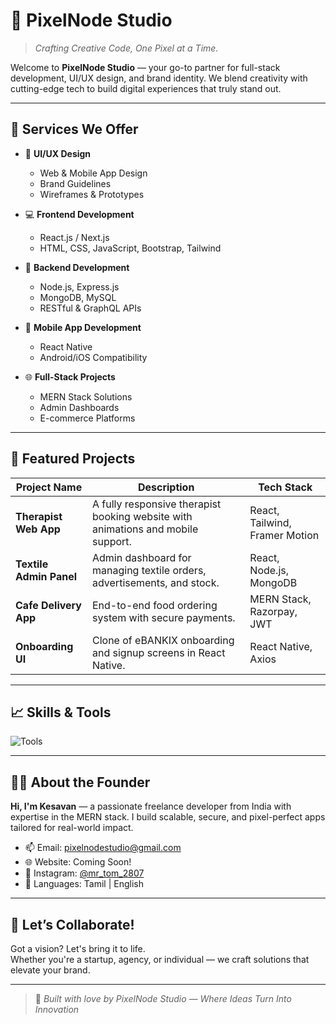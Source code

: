 # 🌟 PixelNode Studio

> *Crafting Creative Code, One Pixel at a Time.*

Welcome to **PixelNode Studio** — your go-to partner for full-stack development, UI/UX design, and brand identity. We blend creativity with cutting-edge tech to build digital experiences that truly stand out.

---

## 💼 Services We Offer

- 🎨 **UI/UX Design**
  - Web & Mobile App Design
  - Brand Guidelines
  - Wireframes & Prototypes

- 💻 **Frontend Development**
  - React.js / Next.js
  - HTML, CSS, JavaScript, Bootstrap, Tailwind

- 🔧 **Backend Development**
  - Node.js, Express.js
  - MongoDB, MySQL
  - RESTful & GraphQL APIs

- 📱 **Mobile App Development**
  - React Native
  - Android/iOS Compatibility

- 🌐 **Full-Stack Projects**
  - MERN Stack Solutions
  - Admin Dashboards
  - E-commerce Platforms

---

## 📂 Featured Projects

| Project Name | Description | Tech Stack |
|--------------|-------------|------------|
| **Therapist Web App** | A fully responsive therapist booking website with animations and mobile support. | React, Tailwind, Framer Motion |
| **Textile Admin Panel** | Admin dashboard for managing textile orders, advertisements, and stock. | React, Node.js, MongoDB |
| **Cafe Delivery App** | End-to-end food ordering system with secure payments. | MERN Stack, Razorpay, JWT |
| **Onboarding UI** | Clone of eBANKIX onboarding and signup screens in React Native. | React Native, Axios |

---

## 📈 Skills & Tools

![Tools](https://skillicons.dev/icons?i=react,nodejs,express,mongodb,html,css,js,figma,vscode,photoshop,tailwind,postman,github,git)

---

## 👨‍💻 About the Founder

**Hi, I'm Kesavan** — a passionate freelance developer from India with expertise in the MERN stack. I build scalable, secure, and pixel-perfect apps tailored for real-world impact.

- 📫 Email: [pixelnodestudio@gmail.com](mailto:pixelnodestudio@gmail.com)
- 🌐 Website: Coming Soon!
- 📱 Instagram: [@mr_tom_2807](https://instagram.com/mr_tom_2807)
- 💬 Languages: Tamil | English

---

## 🤝 Let’s Collaborate!

Got a vision? Let's bring it to life.  
Whether you're a startup, agency, or individual — we craft solutions that elevate your brand.

---

> 🚀 *Built with love by PixelNode Studio — Where Ideas Turn Into Innovation*
